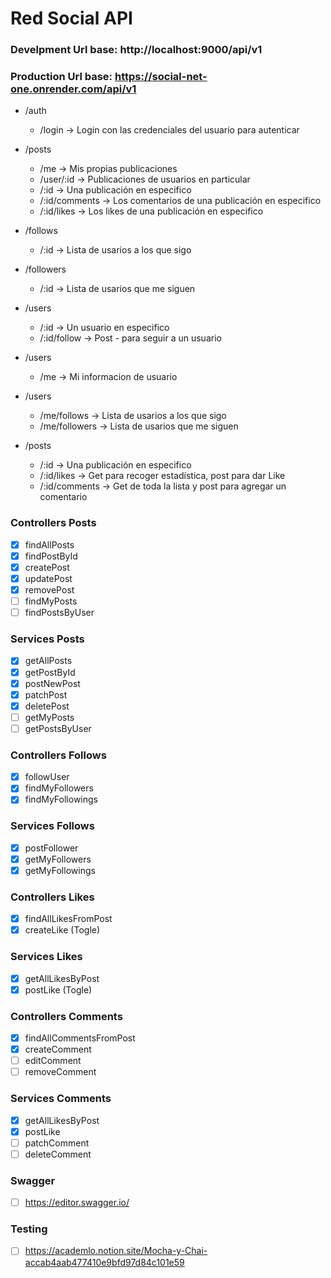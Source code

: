 # Red Social API

### Develpment Url base: http://localhost:9000/api/v1
### Production Url base: https://social-net-one.onrender.com/api/v1

- /auth
  - /login -> Login con las credenciales del usuario para autenticar

- /posts
  - /me -> Mis propias publicaciones
  - /user/:id -> Publicaciones de usuarios en particular
  - /:id -> Una publicación en especifico
  - /:id/comments -> Los comentarios de una publicación en especifico
  - /:id/likes -> Los likes de una publicación en especifico

- /follows
  - /:id -> Lista de usarios a los que sigo
- /followers
  - /:id -> Lista de usarios que me siguen

- /users
  - /:id -> Un usuario en especifico
  - /:id/follow -> Post - para seguir a un usuario

- /users
  - /me -> Mi informacion de usuario
  
- /users
  - /me/follows -> Lista de usarios a los que sigo
  - /me/followers -> Lista de usarios que me siguen

- /posts
  - /:id  -> Una publicación en especifico
  - /:id/likes -> Get para recoger estadística, post para dar Like
  - /:id/comments -> Get de toda la lista y post para agregar un comentario

### Controllers Posts
- [x] findAllPosts
- [x] findPostById
- [x] createPost
- [x] updatePost
- [x] removePost
- [ ] findMyPosts
- [ ] findPostsByUser

### Services Posts
- [x] getAllPosts
- [x] getPostById
- [x] postNewPost 
- [x] patchPost
- [x] deletePost
- [ ] getMyPosts
- [ ] getPostsByUser

### Controllers Follows
- [x] followUser
- [x] findMyFollowers
- [x] findMyFollowings

### Services Follows
- [x] postFollower
- [x] getMyFollowers
- [x] getMyFollowings

### Controllers Likes
- [x] findAllLikesFromPost
- [x] createLike (Togle)

### Services Likes
- [x] getAllLikesByPost
- [x] postLike (Togle)

### Controllers Comments
- [x] findAllCommentsFromPost
- [x] createComment
- [ ] editComment
- [ ] removeComment

### Services Comments
- [x] getAllLikesByPost
- [x] postLike
- [ ] patchComment
- [ ] deleteComment

### Swagger
- [ ] https://editor.swagger.io/
 
### Testing
- [ ] https://academlo.notion.site/Mocha-y-Chai-accab4aab477410e9bfd97d84c101e59

